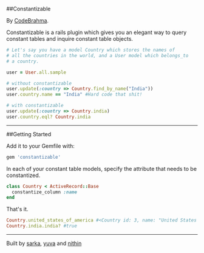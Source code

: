##Constantizable

By [CodeBrahma](http://codebrahma.com).

Constantizable is a rails plugin which gives you an elegant way to query constant tables and inquire constant table objects.

``` ruby
# Let's say you have a model Country which stores the names of 
# all the countries in the world, and a User model which belongs_to
# a country.

user = User.all.sample

# without constantizable
user.update(:country => Country.find_by_name("India"))
user.country.name == "India" #Hard code that shit!

# with constantizable
user.update(:country => Country.india)
user.country.eql? Country.india
```

---

##Getting Started

Add it to your Gemfile with:

``` ruby
gem 'constantizable'
```

In each of your constant table models, specify the attribute that needs to be constantized.

``` ruby
class Country < ActiveRecord::Base
  constantize_column :name
end
```

That's it.

``` ruby
Country.united_states_of_america #<Country id: 3, name: "United States Of America"> 
Country.india.india? #true
```

---

Built by [sarka](https://twitter.com/sarka_neo), [yuva](https://twitter.com/Charizard_) and [nithin](https://twitter.com/nithinkrishh)